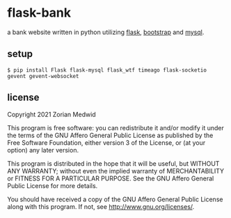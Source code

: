 # flask-bank

a bank website written in python utilizing
[flask](https://flask.palletsprojects.com/en/2.0.x/),
[bootstrap](https://getbootstrap.com/) and
[mysql](https://www.mysql.com/).

## setup

```
$ pip install Flask flask-mysql flask_wtf timeago flask-socketio gevent gevent-websocket
```

## license
Copyright 2021  Zorian Medwid

This program is free software: you can redistribute it and/or modify it under
the terms of the GNU Affero General Public License as published by the
Free Software Foundation, either version 3 of the License, or (at your option)
any later version.

This program is distributed in the hope that it will be useful, but WITHOUT ANY
WARRANTY; without even the implied warranty of MERCHANTABILITY or FITNESS FOR A
PARTICULAR PURPOSE. See the GNU Affero General Public License for more details.

You should have received a copy of the GNU Affero General Public License along
with this program. If not, see http://www.gnu.org/licenses/.
